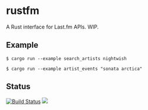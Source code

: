 rustfm
======
A Rust interface for Last.fm APIs. WIP.

Example
-------
`$ cargo run --example search_artists nightwish`

`$ cargo run --example artist_events "sonata arctica"`

Status
------
[![Build Status](https://travis-ci.org/RoxasShadow/rustfm.svg)](https://travis-ci.org/RoxasShadow/rustfm)
[![](http://meritbadge.herokuapp.com/rustfm)](https://crates.io/crates/rustfm)

